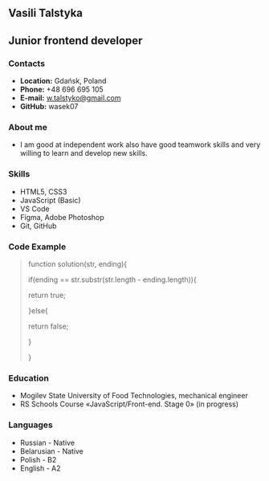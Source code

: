 ## **Vasili Talstyka** ##

## Junior frontend developer ##
### Contacts ###
* **Location:** Gdańsk, Poland
* **Phone:** +48 696 695 105
* **E-mail:** w.talstyko@gmail.com
* **GitHub:** wasek07


### About me ###
* I am good at independent work also have good teamwork skills and very willing to learn and develop new skills.

### Skills ###
* HTML5, CSS3
* JavaScript (Basic)
* VS Code
* Figma, Adobe Photoshop
* Git, GitHub

### Code Example ###
>function solution(str, ending){
>
>if(ending == str.substr(str.length - ending.length)){
>
> return true;
> 
>}else{
>
> return false;
> 
>}
>
>}
>
### Education ###
* Mogilev State University of Food Technologies, mechanical engineer
* RS Schools Course «JavaScript/Front-end. Stage 0» (in progress)

### Languages ###
* Russian - Native
* Belarusian - Native
* Polish - B2
* English - A2
